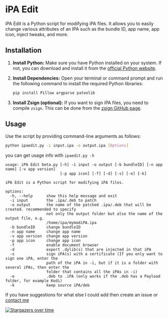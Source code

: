 # iPA Edit

iPA Edit is a Python script for modifying iPA files. It allows you to easily change various attributes of an IPA such as the bundle ID, app name, app icon, inject tweaks, and more.

## Installation

1. **Install Python:** Make sure you have Python installed on your system. If not, you can download and install it from the [official Python website](https://www.python.org/downloads/).

2. **Install Dependencies:** Open your terminal or command prompt and run the following command to install the required Python libraries:

    ```bash
    pip install Pillow argparse patoolib
    ```

3. **Install Zsign (optional):** If you want to sign iPA files, you need to compile `zsign`. This can be done from the [zsign GitHub page](https://github.com/zhlynn/zsign).

## Usage

Use the script by providing command-line arguments as follows:

```bash
python ipaedit.py -i input.ipa -o output.ipa [Options]
```
you can get usage info with `ipaedit.py -h`

```
usage: iPA Edit beta.py [-h] -i input -o output [-b bundleID] [-n app name] [-v app version]
                        [-p app icon] [-f] [-d] [-s] [-e] [-k]

iPA Edit is a Python script for modifying iPA files.

options:
  -h, --help      show this help message and exit
  -i input        the .ipa/.deb to patch
  -o output       the name of the patched .ipa/.deb that will be created. recommended to specify
                  not only the output folder but also the name of the output file, e.g.
                  /home/ipa/mymodiPA.ipa
  -b bundleID     change bundleID
  -n app name     change app name
  -v app version  change app version
  -p app icon     change app icon
  -f              enable document browser
  -d              export .dylib(s) that are injected in that iPA
  -s              sign iPA(s) with a certificate (If you only want to sign one iPA, enter the
                  path of the iPA in -i, but if it is a folder with several iPAs, then enter the
                  folder that contains all the iPAs in -i)
  -e              .deb to .iPA (only works if the .deb has a Payload folder, for example Kodi)
  -k              keep source iPA/deb
```
If you have suggestions for what else I could add then create an issue or [contact me](https://binnichtaktiv.github.io)

[![Stargazers over time](https://starchart.cc/binnichtaktiv/iPA-Edit.svg?variant=adaptive)](https://starchart.cc/binnichtaktiv/iPA-Edit)




